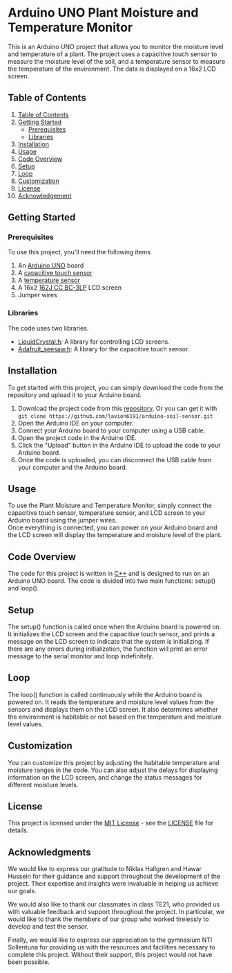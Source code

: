 <h1>Arduino UNO Plant Moisture and Temperature Monitor</h1>
<p>
  This is an Arduino UNO project that allows you to monitor the moisture level and temperature of a plant. 
  The project uses a capacitive touch sensor to measure the moisture level of the soil, and a temperature sensor to measure the temperature of the environment. 
  The data is displayed on a 16x2 LCD screen.
</p>

<h2 id="table-of-contents">Table of Contents</h2>
<ol>
  <li><a href="#table-of-contents">Table of Contents</a></li>
  <li><a href="#getting-started">Getting Started
    <ul>
      <li><a href="#prerequisites">Prerequisites</a></li>
      <li><a href="#libraries">Libraries</a></li>
    </ul>  
  </a></li>
  <li><a href="#installation">Installation</a></li>
  <li><a href="#usage">Usage</a></li>
  <li><a href="#code-overview">Code Overview</a></li>
  <li><a href="#setup">Setup</a></li>
  <li><a href="#loop">Loop</a></li>
  <li><a href="#customization">Customization</a></li>
  <li><a href="#license">License</a></li>
  <li><a href="#acknowledgement">Acknowledgement</a></li>
</ol>


<h2 id="getting-started">Getting Started</h2>


<h3 id="prerequisites">Prerequisites</h3>

<p>To use this project, you'll need the following items</p>
<ol>
  <li>An <a href="https://www.amazon.com/Arduino-A000066-ARDUINO-UNO-R3/dp/B008GRTSV6/ref=sr_1_1?keywords=arduino%2Buno&qid=1676666059&sr=8-1&th=1">Arduino UNO</a> board</li>
  <li>A <a href="https://www.amazon.com/Adafruit-4026-Stemma-Soil-Sensor/dp/B07M7PNVG7">capacitive touch sensor</a></li>
  <li>A <a href="https://www.amazon.com/Adafruit-4026-Stemma-Soil-Sensor/dp/B07M7PNVG7">temperature sensor</a></li>
  <li>A 16x2 <a href="https://www.digikey.se/sv/products/detail/displaytech/162J%2520CC%2520BC-3LP/10494906?utm_adgroup=&utm_source=google&utm_medium=cpc&utm_campaign=PMax%20Shopping_Product_Zombie%20DKU&utm_term=&productid=10494906">162J CC BC-3LP</a> LCD screen</li>
  <li>Jumper wires</li>
</ol>

<h3 id=libraries>Libraries</h3>
<p>The code uses two libraries.</p>
<ul>
  <li><a href="https://reference.arduino.cc/reference/en/libraries/liquidcrystal/">LiquidCrystal.h</a>: A library for controlling LCD screens.</li>
  <li><a href="https://github.com/adafruit/Adafruit_Seesaw">Adafruit_seesaw.h</a>: A library for the capacitive touch sensor.</li>
</ul>

<h2 id="installation">Installation</h2>
<p>To get started with this project, you can simply download the code from the repository and upload it to your Arduino board.</p>
<ol>
  <li>Download the project code from this <a href="https://github.com/lavion6191/arduino-soil-sensor/releases">repository</a>. Or you can get it with <br> <code>git clone https://github.com/lavion6191/arduino-soil-sensor.git</code></li>
  <li>Open the </a href="https://www.arduino.cc/en/software">Arduino IDE</a> on your computer.</li>
  <li>Connect your Arduino board to your computer using a USB cable.</li>
  <li>Open the project code in the Arduino IDE.</li>
  <li>Click the "Upload" button in the Arduino IDE to upload the code to your Arduino board.</li>
  <li>Once the code is uploaded, you can disconnect the USB cable from your computer and the Arduino board.</li>
</ol>

<h2 id="usage">Usage</h2>
To use the Plant Moisture and Temperature Monitor, simply connect the capacitive touch sensor, temperature sensor, and LCD screen to your Arduino board using the jumper wires.
<br>
Once everything is connected, you can power on your Arduino board and the LCD screen will display the temperature and moisture level of the plant.

<h2 id="code-overview">Code Overview</h2>
The code for this project is written in <a href="https://www.w3schools.com/cpp/#:~:text=C%2B%2B%20is%20a%20popular%20programming,used%20language%20in%20game%20development.">C++</a> and is designed to run on an Arduino UNO board. The code is divided into two main functions: setup() and loop().

<h2 id="setup">Setup</h2>
The setup() function is called once when the Arduino board is powered on. It initializes the LCD screen and the capacitive touch sensor, and prints a message on the LCD screen to indicate that the system is initializing. If there are any errors during initialization, the function will print an error message to the serial monitor and loop indefinitely.

<h2 id="loop">Loop</h2>
The loop() function is called continuously while the Arduino board is powered on. It reads the temperature and moisture level values from the sensors and displays them on the LCD screen. It also determines whether the environment is habitable or not based on the temperature and moisture level values.

<h2 id="customization">Customization</h2>
You can customize this project by adjusting the habitable temperature and moisture ranges in the code. You can also adjust the delays for displaying information on the LCD screen, and change the status messages for different moisture levels.

<h2 id="license">License</h2>
This project is licensed under the <a href="https://github.com/lavion6191/arduino-soil-sensor/blob/main/LICENSE.md">MIT License</a> - see the <a href="https://github.com/lavion6191/arduino-soil-sensor/blob/main/LICENSE.md">LICENSE</a> file for details.

<h2 id="acknowledgements">Acknowledgments</h2>
<p>
  We would like to express our gratitude to Niklas Hallgren and Hawar Hussein for their guidance and support throughout the development of the project. 
  Their expertise and insights were invaluable in helping us achieve our goals.
</p>
<p>
  We would also like to thank our classmates in class TE21, who provided us with valuable feedback and support throughout the project. 
  In particular, we would like to thank the members of our group who worked tirelessly to develop and test the sensor.
</p>
<p>
Finally, we would like to express our appreciation to the gymnasium NTI Sollentuna for providing us with the resources and facilities necessary to complete this project. 
  Without their support, this project would not have been possible.
</p>
